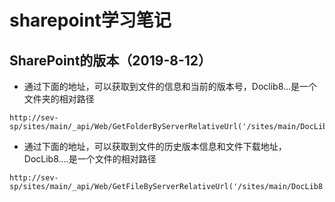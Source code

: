 # sharepoint学习笔记

## SharePoint的版本（2019-8-12）
- 通过下面的地址，可以获取到文件的信息和当前的版本号，Doclib8...是一个文件夹的相对路径
```
http://sev-sp/sites/main/_api/Web/GetFolderByServerRelativeUrl('/sites/main/DocLib8....')/Files
```

- 通过下面的地址，可以获取到文件的历史版本信息和文件下载地址，DocLib8....是一个文件的相对路径
```
http://sev-sp/sites/main/_api/Web/GetFileByServerRelativeUrl('/sites/main/DocLib8....')/Versions
```
